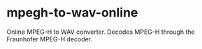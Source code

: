 # mpegh-to-wav-online
Online MPEG-H to WAV converter. Decodes MPEG-H through the Fraunhofer MPEG-H decoder.
